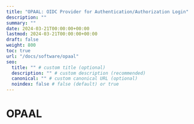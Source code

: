 ```yaml
---
title: "OPAAL: OIDC Provider for Authentication/Authorization Login"
description: ""
summary: ""
date: 2024-03-21T00:00:00+00:00
lastmod: 2024-03-21T00:00:00+00:00
draft: false
weight: 800
toc: true
url: "/docs/software/opaal"
seo:
  title: "" # custom title (optional)
  description: "" # custom description (recommended)
  canonical: "" # custom canonical URL (optional)
  noindex: false # false (default) or true
---
```


# OPAAL